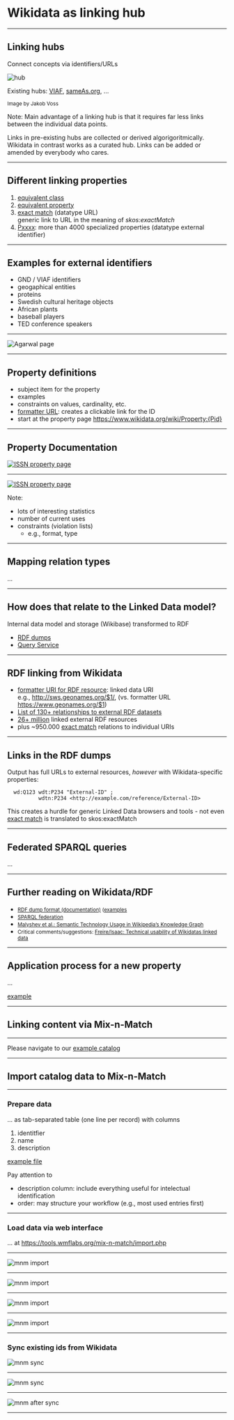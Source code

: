 # Wikidata as linking hub

---

## Linking hubs

Connect concepts via identifiers/URLs

![hub](https://i.imgur.com/dgRaN33.png)

Existing hubs: [VIAF](http://viaf.org), [sameAs.org](http://sameas.org), ...

<small>Image by Jakob Voss</small>

Note:
Main advantage of a linking hub is that it requires far less links between the individual data points.

Links in pre-existing hubs are collected or derived algorigoritmically. Wikidata in contrast works as a curated hub. Links can be added or amended by everybody who cares.

---

## Different linking properties

1. [equivalent class](https://www.wikidata.org/wiki/Property:P1709)
2. [equivalent property](https://www.wikidata.org/wiki/Property:P1628)
3. [exact match](https://www.wikidata.org/wiki/Property:P2888) (datatype URL)<br />
  generic link to URL in the meaning of _skos:exactMatch_
4. [Pxxxx](https://w.wiki/7qc): more than 4000 specialized properties (datatype external identifier)

---

## Examples for external identifiers

- GND / VIAF identifiers
- geogaphical entities
- proteins
- Swedish cultural heritage objects
- African plants
- baseball players
- TED conference speakers

---

![Agarwal page](https://i.imgur.com/VNaeUMK.jpg)

---

## Property definitions

- subject item for the property
- examples
- constraints on values, cardinality, etc.
- [formatter URL](https://www.wikidata.org/wiki/Property:P1630): creates a clickable link for the ID
- start at the property page https://www.wikidata.org/wiki/Property:{Pid}

---

## Property Documentation

[![ISSN property page](images/property_page.png)](https://www.wikidata.org/wiki/Property:P236)

---

[![ISSN property page](images/property_talk.png)](https://www.wikidata.org/wiki/Property_talk:P236)

Note:
- lots of interesting statistics
- number of current uses
- constraints (violation lists)
  - e.g., format, type

---

## Mapping relation types

...

---

## How does that relate to the Linked Data model?

Internal data model and storage (Wikibase) transformed to RDF
- [RDF dumps](https://www.wikidata.org/wiki/Wikidata:Database_download#RDF_dumps)
- [Query Service](https://query.wikidata.org)

---

## RDF linking from Wikidata

- [formatter URI for RDF resource](https://www.wikidata.org/wiki/Property:P1921): linked data URI<br />
e.g., http://sws.geonames.org/$1/, (vs. formatter URL https://www.geonames.org/$1)
- [List of 130+ relationships to external RDF datasets](https://w.wiki/7ts)
- [26+ million](https://lod-cloud.net/dataset/wikidata) linked external RDF resources
- plus ~950.000 [exact match]() relations to individual URIs

---

## Links in the RDF dumps

Output has full URLs to external resources, _however_ with Wikidata-specific
properties:

```
  wd:Q123 wdt:P234 "External-ID" ;
          wdtn:P234 <http://example.com/reference/External-ID>
```
This creates a hurdle for generic Linked Data browsers and tools - not even 
[exact match](https://www.wikidata.org/wiki/Property:P2888) is translated to
skos:exactMatch

---

## Federated SPARQL queries

...

---

## Further reading on Wikidata/RDF

- <small>[RDF dump format (documentation)](https://www.mediawiki.org/wiki/Wikibase/Indexing/RDF_Dump_Format) ([examples](https://www.wikidata.org/wiki/Wikidata:SPARQL_query_service/Federated_queries)</small>
- <small>[SPARQL federation](https://www.wikidata.org/wiki/Wikidata:SPARQL_federation_input)</small>
- <small>[Malyshev et al.: Semantic Technology Usage in Wikipedia’s Knowledge Graph](https://iccl.inf.tu-dresden.de/w/images/5/5a/Malyshev-et-al-Wikidata-SPARQL-ISWC-2018.pdf)</small>
- <small>Critical comments/suggestions: [Freire/Isaac: Technical usability of Wikidatas linked data](https://pdfs.semanticscholar.org/f6d1/6eaf975af03a172c73843ff506592c952a04.pdf)</small>

---

## Application process for a new property

...

[example](https://www.wikidata.org/wiki/Wikidata:Property_proposal/STW_Thesaurus_for_Economics_ID)


---

## Linking content via Mix-n-Match

---

Please navigate to our [example catalog](https://tools.wmflabs.org/mix-n-match/#/catalog/2773)

---

## Import catalog data to Mix-n-Match

---

### Prepare data 

... as tab-separated table (one line per record) with columns

1. identitfier
2. name
3. description

[example file](https://pm20.zbw.eu/work/mnm/publikation_zdb_mnm_edited.txt)

Pay attention to

- description column: include everything useful for intelectual identification
- order: may structure your workflow (e.g., most used entries first)

---

### Load data via web interface

... at https://tools.wmflabs.org/mix-n-match/import.php

---

![mnm import](images/mnm_import.png)

---

![mnm import](images/mnm_import_2_crop.png)

---

![mnm import](images/mnm_import_result.png)

---

![mnm import](images/mnm_import_initial.png)

---

### Sync existing ids from Wikidata

![mnm sync](images/mnm_sync_catalog.png)

---

![mnm sync](images/mnm_sync.png)

---

![mnm after sync](images/mnm_catalog_after_sync.png)

---

